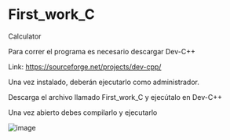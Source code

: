 # First_work_C
Calculator

Para correr el programa es necesario descargar Dev-C++

Link: https://sourceforge.net/projects/dev-cpp/

Una vez instalado, deberán ejecutarlo como administrador.

Descarga el archivo llamado First_work_C y ejecútalo en Dev-C++

Una vez abierto debes compilarlo y ejecutarlo
 
![image](https://user-images.githubusercontent.com/45516585/153724826-ca83bda0-6197-4666-9b3b-2bf7dbea861b.png)
